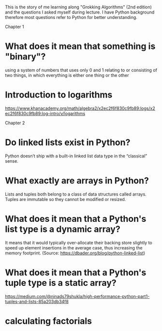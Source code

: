This is the story of me learning along "Grokking Algorithms" (2nd edition) and the questions I asked myself during lecture. I have Python background therefore most questions refer to Python for better understanding.

Chapter 1

# What does it mean that something is "binary"?

using a system of numbers that uses only 0 and 1
relating to or consisting of two things, in which everything is either one thing or the other

# Introduction to logarithms
https://www.khanacademy.org/math/algebra2/x2ec2f6f830c9fb89:logs/x2ec2f6f830c9fb89:log-intro/v/logarithms

Chapter 2

# Do linked lists exist in Python?
Python doesn’t ship with a built-in linked list data type in the “classical” sense.

# What exactly are arrays in Python?
Lists and tuples both belong to a class of data structures called arrays. Tuples are immutable so they cannot be modified or resized.

# What does it mean that a Python's list type is a dynamic array?
It means that it would typically over-allocate their backing store slightly to speed up element insertions in the average case, thus increasing the memory footprint. (Source: https://dbader.org/blog/python-linked-list)

# What does it mean that a Python's tuple type is a static array?

https://medium.com/@ninads79shukla/high-performance-python-part1-tuples-and-lists-85a203db34f8

# calculating factorials 